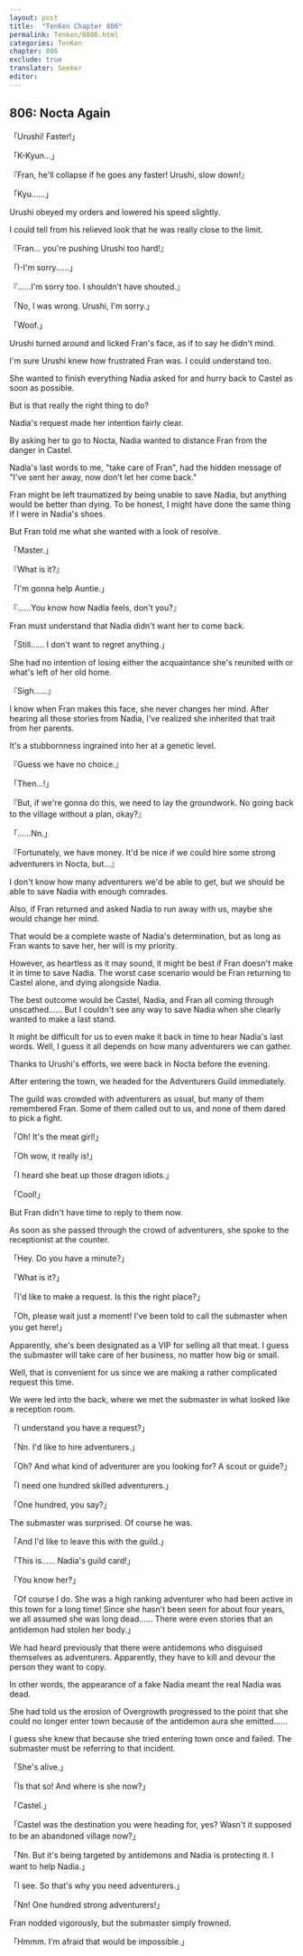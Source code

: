 ```yaml
---
layout: post
title:  "TenKen Chapter 806"
permalink: Tenken/0806.html
categories: TenKen
chapter: 806
exclude: true
translator: Seeker
editor: 
---
```

<h2 id="ch806">806: Nocta Again</h2>
<p>「Urushi! Faster!」</p>
<p>「K-Kyun…」</p>
<p>『Fran, he'll collapse if he goes any faster! Urushi, slow down!』</p>
<p>「Kyu……」</p>

<p>Urushi obeyed my orders and lowered his speed slightly.</p>

<p>I could tell from his relieved look that he was really close to the limit.</p>

<p>『Fran… you're pushing Urushi too hard!』</p>
<p>「I-I'm sorry……」</p>
<p>『……I'm sorry too. I shouldn't have shouted.』</p>
<p>「No, I was wrong. Urushi, I'm sorry.」</p>
<p>「Woof.」</p>

<p>Urushi turned around and licked Fran's face, as if to say he didn't mind.</p>

<p>I'm sure Urushi knew how frustrated Fran was. I could understand too.</p>

<p>She wanted to finish everything Nadia asked for and hurry back to Castel as soon as possible.</p>

<p>But is that really the right thing to do?</p>

<p>Nadia's request made her intention fairly clear.</p>

<p>By asking her to go to Nocta, Nadia wanted to distance Fran from the danger in Castel.</p>

<p>Nadia's last words to me, "take care of Fran", had the hidden message of "I've sent her away, now don't let her come back."</p>

<p>Fran might be left traumatized by being unable to save Nadia, but anything would be better than dying. To be honest, I might have done the same thing if I were in Nadia's shoes.</p>

<p>But Fran told me what she wanted with a look of resolve.</p>

<p>「Master.」</p>
<p>『What is it?』</p>
<p>「I'm gonna help Auntie.」</p>
<p>『……You know how Nadia feels, don't you?』</p>

<p>Fran must understand that Nadia didn't want her to come back.</p>

<p>「Still…… I don't want to regret anything.」</p>

<p>She had no intention of losing either the acquaintance she's reunited with or what's left of her old home.</p>

<p>『Sigh……』</p>

<p>I know when Fran makes this face, she never changes her mind. After hearing all those stories from Nadia, I've realized she inherited that trait from her parents.</p>

<p>It's a stubbornness ingrained into her at a genetic level.</p>

<p>『Guess we have no choice.』</p>
<p>「Then…!」</p>
<p>『But, if we're gonna do this, we need to lay the groundwork. No going back to the village without a plan, okay?』</p>
<p>「……Nn.」</p>
<p>『Fortunately, we have money. It'd be nice if we could hire some strong adventurers in Nocta, but…』</p>

<p>I don't know how many adventurers we'd be able to get, but we should be able to save Nadia with enough comrades.</p>

<p>Also, if Fran returned and asked Nadia to run away with us, maybe she would change her mind.</p>

<p>That would be a complete waste of Nadia's determination, but as long as Fran wants to save her, her will is my priority.</p>

<p>However, as heartless as it may sound, it might be best if Fran doesn't make it in time to save Nadia. The worst case scenario would be Fran returning to Castel alone, and dying alongside Nadia.</p>

<p>The best outcome would be Castel, Nadia, and Fran all coming through unscathed…… But I couldn't see any way to save Nadia when she clearly wanted to make a last stand.</p>

<p>It might be difficult for us to even make it back in time to hear Nadia's last words. Well, I guess it all depends on how many adventurers we can gather.</p>

<p>Thanks to Urushi's efforts, we were back in Nocta before the evening.</p>

<p>After entering the town, we headed for the Adventurers Guild immediately.</p>

<p>The guild was crowded with adventurers as usual, but many of them remembered Fran. Some of them called out to us, and none of them dared to pick a fight.</p>

<p>「Oh! It's the meat girl!」</p>
<p>「Oh wow, it really is!」</p>
<p>「I heard she beat up those dragon idiots.」</p>
<p>「Cool!」</p>

<p>But Fran didn't have time to reply to them now.</p>

<p>As soon as she passed through the crowd of adventurers, she spoke to the receptionist at the counter.</p>

<p>「Hey. Do you have a minute?」</p>
<p>「What is it?」</p>
<p>「I'd like to make a request. Is this the right place?」</p>
<p>「Oh, please wait just a moment! I've been told to call the submaster when you get here!」</p>

<p>Apparently, she's been designated as a VIP for selling all that meat. I guess the submaster will take care of her business, no matter how big or small.</p>

<p>Well, that is convenient for us since we are making a rather complicated request this time.</p>

<p>We were led into the back, where we met the submaster in what looked like a reception room.</p>

<p>「I understand you have a request?」</p>
<p>「Nn. I'd like to hire adventurers.」</p>
<p>「Oh? And what kind of adventurer are you looking for? A scout or guide?」</p>
<p>「I need one hundred skilled adventurers.」</p>
<p>「One hundred, you say?」</p>

<p>The submaster was surprised. Of course he was.</p>

<p>「And I'd like to leave this with the guild.」</p>
<p>「This is…… Nadia's guild card!」</p>
<p>「You know her?」</p>
<p>「Of course I do. She was a high ranking adventurer who had been active in this town for a long time! Since she hasn't been seen for about four years, we all assumed she was long dead…… There were even stories that an antidemon had stolen her body.」</p>

<p>We had heard previously that there were antidemons who disguised themselves as adventurers. Apparently, they have to kill and devour the person they want to copy.</p>

<p>In other words, the appearance of a fake Nadia meant the real Nadia was dead.</p>

<p>She had told us the erosion of Overgrowth progressed to the point that she could no longer enter town because of the antidemon aura she emitted……</p>

<p>I guess she knew that because she tried entering town once and failed. The submaster must be referring to that incident.</p>

<p>「She's alive.」</p>
<p>「Is that so! And where is she now?」</p>
<p>「Castel.」</p>
<p>「Castel was the destination you were heading for, yes? Wasn't it supposed to be an abandoned village now?」</p>
<p>「Nn. But it's being targeted by antidemons and Nadia is protecting it. I want to help Nadia.」</p>
<p>「I see. So that's why you need adventurers.」</p>
<p>「Nn! One hundred strong adventurers!」</p>

<p>Fran nodded vigorously, but the submaster simply frowned.</p>

<p>「Hmmm. I'm afraid that would be impossible.」</p>



